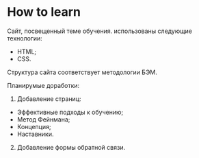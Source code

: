 # How to learn

Сайт, посвещенный теме обучения.
использованы следующие технологии: 
* HTML;
* CSS.

Структура сайта соответствует методологии БЭМ.

Планирумые доработки:
1. Добавление страниц:
* Эффективные подходы к обучению;
* Метод Фейнмана;
* Концепция;
* Наставники.

2. Добавление формы обратной связи.
